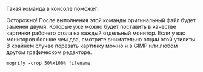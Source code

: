 Такая команда в консоле поможет:

Осторожно! После выполнения этой команды оригинальный файл будет заменен двумя. Которые уже можно будет поставить в качестве картинки рабочего стола на каждый отдельный монитор. Если у вас мониторов больше чем два, смотрите внимательно опции этой утилиты. В крайнем случае порезать картинку можно и в GIMP или любом другом графическом редакторе.

`mogrify -crop 50%x100% filename`